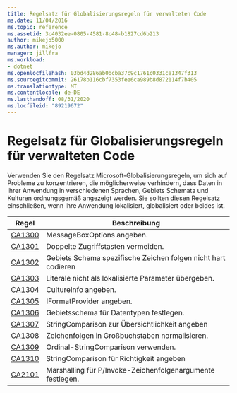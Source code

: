 ```yaml
---
title: Regelsatz für Globalisierungsregeln für verwalteten Code
ms.date: 11/04/2016
ms.topic: reference
ms.assetid: 3c4032ee-0805-4581-8c48-b1827cd6b213
author: mikejo5000
ms.author: mikejo
manager: jillfra
ms.workload:
- dotnet
ms.openlocfilehash: 03bd4d286ab0bcba37c9c1761c0331ce1347f313
ms.sourcegitcommit: 26178b116cbf7353fee6ca989b8d872114f7b405
ms.translationtype: MT
ms.contentlocale: de-DE
ms.lasthandoff: 08/31/2020
ms.locfileid: "89219672"
---
```

# <a name="globalization-rules-rule-set-for-managed-code"></a>Regelsatz für Globalisierungsregeln für verwalteten Code

Verwenden Sie den Regelsatz Microsoft-Globalisierungsregeln, um sich auf Probleme zu konzentrieren, die möglicherweise verhindern, dass Daten in Ihrer Anwendung in verschiedenen Sprachen, Gebiets Schemata und Kulturen ordnungsgemäß angezeigt werden. Sie sollten diesen Regelsatz einschließen, wenn Ihre Anwendung lokalisiert, globalisiert oder beides ist.

|Regel|Beschreibung|
|----------|-----------------|
|[CA1300](../code-quality/ca1300.md)|MessageBoxOptions angeben.|
|[CA1301](../code-quality/ca1301.md)|Doppelte Zugriffstasten vermeiden.|
|[CA1302](../code-quality/ca1302.md)|Gebiets Schema spezifische Zeichen folgen nicht hart codieren|
|[CA1303](../code-quality/ca1303.md)|Literale nicht als lokalisierte Parameter übergeben.|
|[CA1304](../code-quality/ca1304.md)|CultureInfo angeben.|
|[CA1305](../code-quality/ca1305.md)|IFormatProvider angeben.|
|[CA1306](../code-quality/ca1306.md)|Gebietsschema für Datentypen festlegen.|
|[CA1307](../code-quality/ca1307.md)|StringComparison zur Übersichtlichkeit angeben|
|[CA1308](../code-quality/ca1308.md)|Zeichenfolgen in Großbuchstaben normalisieren.|
|[CA1309](../code-quality/ca1309.md)|Ordinal-StringComparison verwenden.|
|[CA1310](../code-quality/ca1310.md)|StringComparison für Richtigkeit angeben|
|[CA2101](../code-quality/ca2101.md)|Marshalling für P/Invoke-Zeichenfolgenargumente festlegen.|
